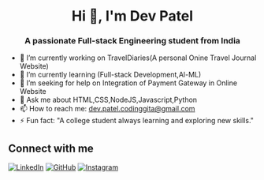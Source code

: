 <h1 align="center">Hi 👋, I'm Dev Patel</h1>
<h3 align="center">A passionate Full-stack Engineering student from India</h3>



- 🔭 I’m currently working on TravelDiaries(A personal Onine Travel Journal Website)
- 🌱 I’m currently learning (Full-stack Development,Al-ML)
- 👯 I’m seeking for help on Integration of Payment Gateway in Online Website
- 💬 Ask me about HTML,CSS,NodeJS,Javascript,Python
- 📫 How to reach me: dev.patel.codinggita@gmail.com
- ⚡ Fun fact: "A college student always learning and exploring new skills."

## Connect with me

[![LinkedIn](https://img.icons8.com/ios/32/0077b5/linkedin.png)](https://www.linkedin.com/in/dev-patel-169496322/)
[![GitHub](https://img.icons8.com/ios/32/000000/github.png)](https://github.com/Dev2139)
[![Instagram](https://img.icons8.com/ios/32/0000ff/instagram.png)](https://www.instagram.com/dev_patel_2139)
